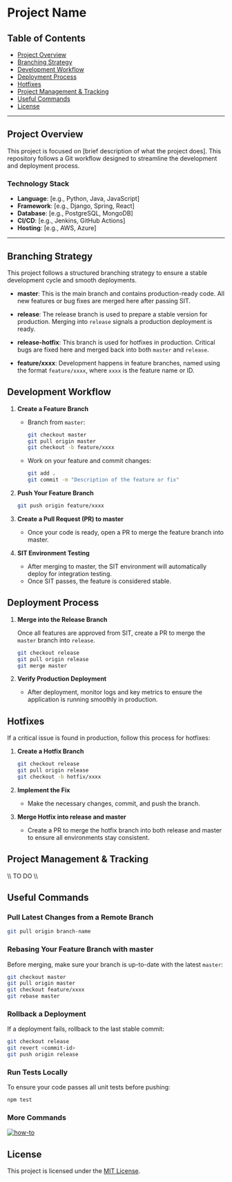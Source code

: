 # Project Name

## Table of Contents
- [Project Overview](#project-overview)
- [Branching Strategy](#branching-strategy)
- [Development Workflow](#development-workflow)
- [Deployment Process](#deployment-process)
- [Hotfixes](#hotfixes)
- [Project Management & Tracking](#project-management--tracking)
- [Useful Commands](#useful-commands)
- [License](#license)

---

## Project Overview
This project is focused on [brief description of what the project does]. This repository follows a Git workflow designed to streamline the development and deployment process.

### Technology Stack
- **Language**: [e.g., Python, Java, JavaScript]
- **Framework**: [e.g., Django, Spring, React]
- **Database**: [e.g., PostgreSQL, MongoDB]
- **CI/CD**: [e.g., Jenkins, GitHub Actions]
- **Hosting**: [e.g., AWS, Azure]

---

## Branching Strategy
This project follows a structured branching strategy to ensure a stable development cycle and smooth deployments.
- **master**: This is the main branch and contains production-ready code. All new features or bug fixes are merged here after passing SIT.
  
- **release**: The release branch is used to prepare a stable version for production. Merging into `release` signals a production deployment is ready.

- **release-hotfix**: This branch is used for hotfixes in production. Critical bugs are fixed here and merged back into both `master` and `release`.

- **feature/xxxx**: Development happens in feature branches, named using the format `feature/xxxx`, where `xxxx` is the feature name or ID.

## Development Workflow
1. **Create a Feature Branch**
   - Branch from `master`: 
     ```bash
     git checkout master
     git pull origin master
     git checkout -b feature/xxxx
     ```
   - Work on your feature and commit changes:
     ```bash
     git add .
     git commit -m "Description of the feature or fix"
     ```

2. **Push Your Feature Branch**
   ```bash
   git push origin feature/xxxx
   ```

3. **Create a Pull Request (PR) to master**

    - Once your code is ready, open a PR to merge the feature branch into master.

4. **SIT Environment Testing**
    - After merging to master, the SIT environment will automatically deploy for integration testing.
    - Once SIT passes, the feature is considered stable.

## Deployment Process
1. **Merge into the Release Branch**

    Once all features are approved from SIT, create a PR to merge the `master` branch into `release`.
    ```bash
    git checkout release
    git pull origin release
    git merge master
    ```
2. **Verify Production Deployment**
    - After deployment, monitor logs and key metrics to ensure the application is running smoothly in production.

## Hotfixes
If a critical issue is found in production, follow this process for hotfixes:

1. **Create a Hotfix Branch**
    ```bash
    git checkout release
    git pull origin release
    git checkout -b hotfix/xxxx
    ```
2. **Implement the Fix**
    - Make the necessary changes, commit, and push the branch.

3. **Merge Hotfix into release and master**
    - Create a PR to merge the hotfix branch into both release and master to ensure all environments stay consistent.

## Project Management & Tracking
\\\ TO DO \\\

## Useful Commands
### Pull Latest Changes from a Remote Branch
```bash
git pull origin branch-name
```

### Rebasing Your Feature Branch with master

Before merging, make sure your branch is up-to-date with the latest `master`:
```bash
git checkout master
git pull origin master
git checkout feature/xxxx
git rebase master
```

### Rollback a Deployment
If a deployment fails, rollback to the last stable commit:

```bash
git checkout release
git revert <commit-id>
git push origin release
```

### Run Tests Locally
To ensure your code passes all unit tests before pushing:

```bash
npm test
```
### More Commands
[![how-to](https://img.shields.io/badge/react--app-commands-purple.svg)](REACT.md)

## License
This project is licensed under the [MIT License](LICENSE).